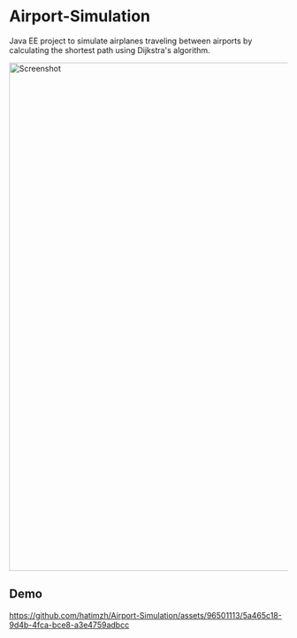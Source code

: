 # Airport-Simulation
Java EE project to simulate airplanes traveling between airports by calculating the  shortest path using Dijkstra's algorithm.

<img width="919" alt="Screenshot" src="https://github.com/hatimzh/Airport-Simulation/assets/96501113/7b0ee13c-2d71-4061-ac79-72af43621e74">

## Demo

https://github.com/hatimzh/Airport-Simulation/assets/96501113/5a465c18-9d4b-4fca-bce8-a3e4759adbcc


